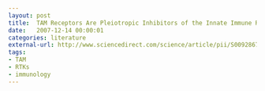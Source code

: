 ```yaml
---
layout: post
title:  TAM Receptors Are Pleiotropic Inhibitors of the Innate Immune Response
date:   2007-12-14 00:00:01
categories: literature
external-url: http://www.sciencedirect.com/science/article/pii/S0092867407013529
tags:
- TAM
- RTKs
- immunology
---
```

